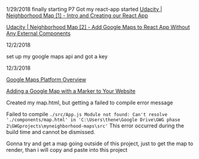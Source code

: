 1/29/2018
finally starting P7 
Got my react-app started 
[Udacity | Neighborhood Map [1] - Intro and Creating our React App](https://www.youtube.com/watch?v=ywdxLNjhBYw)

[Udacity | Neighborhood Map [2] - Add Google Maps to React App Without Any External Components](https://www.youtube.com/watch?v=W5LhLZqj76s)

12/2/2018

set up my google maps api and got a key 

12/3/2018

[Google Maps Platform Overview](https://developers.google.com/maps/documentation/javascript/tutorial)

[Adding a Google Map with a Marker to Your Website](https://developers.google.com/maps/documentation/javascript/adding-a-google-map)

Created my map.html, but getting a failed to compile error message 

Failed to compile
`./src/App.js
Module not found: Can't resolve './components/map.html' in 'C:\Users\thene\Google Drive\GWG phase 2\GWGprojects\myneighborhood-maps\src'`
This error occurred during the build time and cannot be dismissed.

Gonna try and get a map going outside of this project, just to get the map to render, than i will copy and paste into this project 